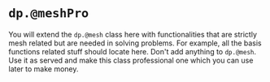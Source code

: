 `dp.@meshPro`
==

You will extend the `dp.@mesh` class here with functionalities that are strictly mesh related but are needed in solving problems. For example, all the basis functions related stuff should locate here. Don't add anything to `dp.@mesh`. Use it as served and make this class professional one which you can use later to make money.
